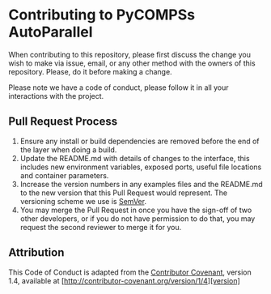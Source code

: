 # Contributing to PyCOMPSs AutoParallel

When contributing to this repository, please first discuss the change you wish to
make via issue, email, or any other method with the owners of this repository. Please,
do it before making a change. 

Please note we have a code of conduct, please follow it in all your interactions
with the project.


## Pull Request Process

1. Ensure any install or build dependencies are removed before the end of the layer
 when doing a build.
2. Update the README.md with details of changes to the interface, this includes new
 environment variables, exposed ports, useful file locations and container parameters.
3. Increase the version numbers in any examples files and the README.md to the new
 version that this Pull Request would represent. The versioning scheme we use 
 is [SemVer][sem_version].
4. You may merge the Pull Request in once you have the sign-off of two other 
 developers, or if you do not have permission to do that, you may request the
 second reviewer to merge it for you.


## Attribution

This Code of Conduct is adapted from the [Contributor Covenant][homepage], version 1.4,
available at [http://contributor-covenant.org/version/1/4][version]

[sem_version]: http://semver.org/
[homepage]: http://contributor-covenant.org
[version]: http://contributor-covenant.org/version/1/4/
